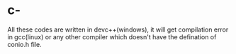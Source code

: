 # c-
All these codes are written in devc++(windows), it will get compilation error in gcc(linux) or any other compiler which doesn't have the defination of conio.h file.
